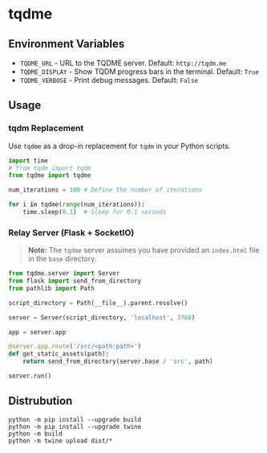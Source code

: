 # tqdme
 

## Environment Variables
- `TQDME_URL` - URL to the TQDME server. Default: `http://tqdm.me`
- `TQDME_DISPLAY` - Show TQDM progress bars in the terminal. Default: `True`
- `TQDME_VERBOSE` - Print debug messages. Default: `False`

## Usage

### tqdm Replacement
Use `tqdme` as a drop-in replacement for `tqdm` in your Python scripts.
```python
import time
# from tqdm import tqdm
from tqdme import tqdme

num_iterations = 100 # Define the number of iterations

for i in tqdme(range(num_iterations)):
    time.sleep(0.1)  # Sleep for 0.1 seconds
```

### Relay Server (Flask + SocketIO)

> **Note:** The `tqdme` server assumes you have provided an `index.html` file in the `base` directory. 

```python
from tqdme.server import Server
from flask import send_from_directory
from pathlib import Path

script_directory = Path(__file__).parent.resolve()

server = Server(script_directory, 'localhost', 3768)

app = server.app

@server.app.route('/src/<path:path>')
def get_static_assets(path):
    return send_from_directory(server.base / 'src', path)

server.run()
```


## Distrubution
```
python -m pip install --upgrade build
python -m pip install --upgrade twine
python -m build
python -m twine upload dist/*
```